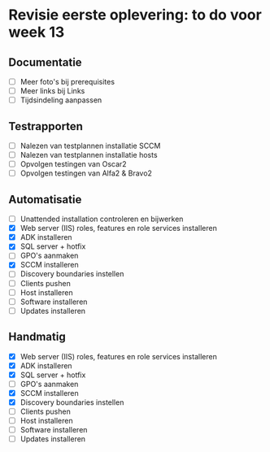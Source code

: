 # Revisie eerste oplevering: to do voor week 13

## Documentatie

- [ ] Meer foto's bij prerequisites
- [ ] Meer links bij Links
- [ ] Tijdsindeling aanpassen

## Testrapporten

- [ ] Nalezen van testplannen installatie SCCM
- [ ] Nalezen van testplannen installatie hosts
- [ ] Opvolgen testingen van Oscar2
- [ ] Opvolgen testingen van Alfa2 & Bravo2

## Automatisatie

- [ ] Unattended installation controleren en bijwerken
- [x] Web server (IIS) roles, features en role services installeren
- [x] ADK installeren
- [x] SQL server + hotfix
- [ ] GPO's aanmaken
- [x] SCCM installeren
- [ ] Discovery boundaries instellen
- [ ] Clients pushen
- [ ] Host installeren
- [ ] Software installeren
- [ ] Updates installeren

## Handmatig

- [x] Web server (IIS) roles, features en role services installeren
- [x] ADK installeren
- [x] SQL server + hotfix
- [ ] GPO's aanmaken
- [x] SCCM installeren
- [x] Discovery boundaries instellen
- [ ] Clients pushen
- [ ] Host installeren
- [ ] Software installeren
- [ ] Updates installeren
